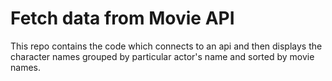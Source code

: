 # Fetch data from Movie API
This repo contains the code which connects to an api and then displays the character names grouped by particular actor's name and sorted by movie names.
